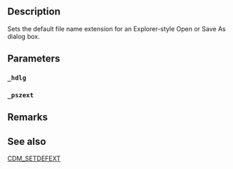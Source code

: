 ## Description

Sets the default file name extension for an Explorer-style Open or Save As dialog box.

## Parameters

### `_hdlg`

### `_pszext`

## Remarks

## See also

[CDM_SETDEFEXT](https://docs.microsoft.com/windows/win32/dlgbox/cdm-setdefext)